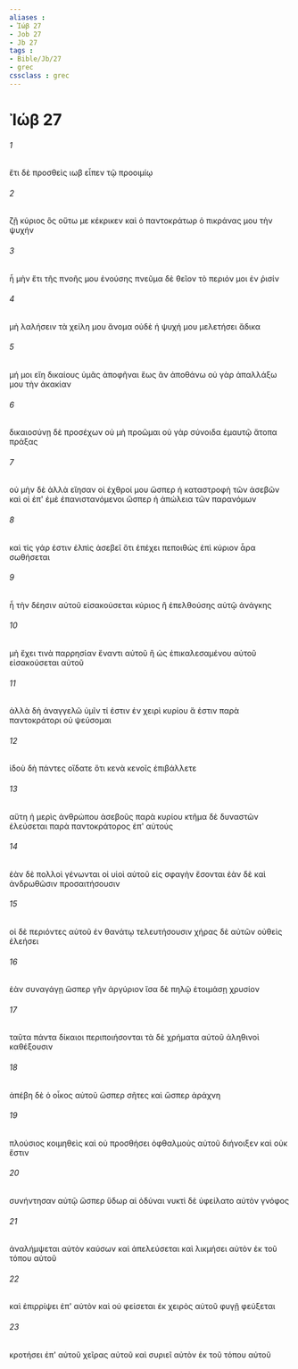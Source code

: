 ```yaml
---
aliases : 
- Ἰώβ 27
- Job 27
- Jb 27
tags : 
- Bible/Jb/27
- grec
cssclass : grec
---
```


# Ἰώβ 27

###### 1
ἔτι δὲ προσθεὶς ιωβ εἶπεν τῷ προοιμίῳ
###### 2
ζῇ κύριος ὃς οὕτω με κέκρικεν καὶ ὁ παντοκράτωρ ὁ πικράνας μου τὴν ψυχήν
###### 3
ἦ μὴν ἔτι τῆς πνοῆς μου ἐνούσης πνεῦμα δὲ θεῖον τὸ περιόν μοι ἐν ῥισίν
###### 4
μὴ λαλήσειν τὰ χείλη μου ἄνομα οὐδὲ ἡ ψυχή μου μελετήσει ἄδικα
###### 5
μή μοι εἴη δικαίους ὑμᾶς ἀποφῆναι ἕως ἂν ἀποθάνω οὐ γὰρ ἀπαλλάξω μου τὴν ἀκακίαν
###### 6
δικαιοσύνῃ δὲ προσέχων οὐ μὴ προῶμαι οὐ γὰρ σύνοιδα ἐμαυτῷ ἄτοπα πράξας
###### 7
οὐ μὴν δὲ ἀλλὰ εἴησαν οἱ ἐχθροί μου ὥσπερ ἡ καταστροφὴ τῶν ἀσεβῶν καὶ οἱ ἐπ' ἐμὲ ἐπανιστανόμενοι ὥσπερ ἡ ἀπώλεια τῶν παρανόμων
###### 8
καὶ τίς γάρ ἐστιν ἐλπὶς ἀσεβεῖ ὅτι ἐπέχει πεποιθὼς ἐπὶ κύριον ἆρα σωθήσεται
###### 9
ἦ τὴν δέησιν αὐτοῦ εἰσακούσεται κύριος ἢ ἐπελθούσης αὐτῷ ἀνάγκης
###### 10
μὴ ἔχει τινὰ παρρησίαν ἔναντι αὐτοῦ ἢ ὡς ἐπικαλεσαμένου αὐτοῦ εἰσακούσεται αὐτοῦ
###### 11
ἀλλὰ δὴ ἀναγγελῶ ὑμῖν τί ἐστιν ἐν χειρὶ κυρίου ἅ ἐστιν παρὰ παντοκράτορι οὐ ψεύσομαι
###### 12
ἰδοὺ δὴ πάντες οἴδατε ὅτι κενὰ κενοῖς ἐπιβάλλετε
###### 13
αὕτη ἡ μερὶς ἀνθρώπου ἀσεβοῦς παρὰ κυρίου κτῆμα δὲ δυναστῶν ἐλεύσεται παρὰ παντοκράτορος ἐπ' αὐτούς
###### 14
ἐὰν δὲ πολλοὶ γένωνται οἱ υἱοὶ αὐτοῦ εἰς σφαγὴν ἔσονται ἐὰν δὲ καὶ ἀνδρωθῶσιν προσαιτήσουσιν
###### 15
οἱ δὲ περιόντες αὐτοῦ ἐν θανάτῳ τελευτήσουσιν χήρας δὲ αὐτῶν οὐθεὶς ἐλεήσει
###### 16
ἐὰν συναγάγῃ ὥσπερ γῆν ἀργύριον ἴσα δὲ πηλῷ ἑτοιμάσῃ χρυσίον
###### 17
ταῦτα πάντα δίκαιοι περιποιήσονται τὰ δὲ χρήματα αὐτοῦ ἀληθινοὶ καθέξουσιν
###### 18
ἀπέβη δὲ ὁ οἶκος αὐτοῦ ὥσπερ σῆτες καὶ ὥσπερ ἀράχνη
###### 19
πλούσιος κοιμηθεὶς καὶ οὐ προσθήσει ὀφθαλμοὺς αὐτοῦ διήνοιξεν καὶ οὐκ ἔστιν
###### 20
συνήντησαν αὐτῷ ὥσπερ ὕδωρ αἱ ὀδύναι νυκτὶ δὲ ὑφείλατο αὐτὸν γνόφος
###### 21
ἀναλήμψεται αὐτὸν καύσων καὶ ἀπελεύσεται καὶ λικμήσει αὐτὸν ἐκ τοῦ τόπου αὐτοῦ
###### 22
καὶ ἐπιρρίψει ἐπ' αὐτὸν καὶ οὐ φείσεται ἐκ χειρὸς αὐτοῦ φυγῇ φεύξεται
###### 23
κροτήσει ἐπ' αὐτοῦ χεῖρας αὐτοῦ καὶ συριεῖ αὐτὸν ἐκ τοῦ τόπου αὐτοῦ
